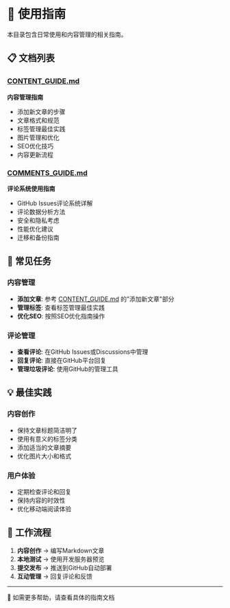 # 📖 使用指南

本目录包含日常使用和内容管理的相关指南。

## 📋 文档列表

### [CONTENT_GUIDE.md](./CONTENT_GUIDE.md)
**内容管理指南**
- 添加新文章的步骤
- 文章格式和规范
- 标签管理最佳实践
- 图片管理和优化
- SEO优化技巧
- 内容更新流程

### [COMMENTS_GUIDE.md](./COMMENTS_GUIDE.md)
**评论系统使用指南**
- GitHub Issues评论系统详解
- 评论数据分析方法
- 安全和隐私考虑
- 性能优化建议
- 迁移和备份指南

## 🎯 常见任务

### 内容管理
- **添加文章**: 参考 [CONTENT_GUIDE.md](./CONTENT_GUIDE.md) 的"添加新文章"部分
- **管理标签**: 查看标签管理最佳实践
- **优化SEO**: 按照SEO优化指南操作

### 评论管理
- **查看评论**: 在GitHub Issues或Discussions中管理
- **回复评论**: 直接在GitHub平台回复
- **管理垃圾评论**: 使用GitHub的管理工具

## 💡 最佳实践

### 内容创作
- 保持文章标题简洁明了
- 使用有意义的标签分类
- 添加适当的文章摘要
- 优化图片大小和格式

### 用户体验
- 定期检查评论和回复
- 保持内容的时效性
- 优化移动端阅读体验

## 🔄 工作流程

1. **内容创作** → 编写Markdown文章
2. **本地测试** → 使用开发服务器预览
3. **提交发布** → 推送到GitHub自动部署
4. **互动管理** → 回复评论和反馈

---
📝 如需更多帮助，请查看具体的指南文档
